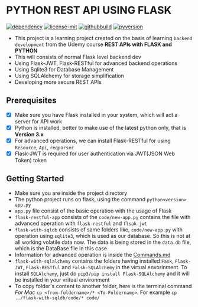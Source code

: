 # PYTHON REST API USING FLASK

[![dependency](https://img.shields.io/github/pipenv/locked/dependency-version/metabolize/rq-dashboard-on-heroku/flask)](https://img.shields.io/github/pipenv/locked/dependency-version/metabolize/rq-dashboard-on-heroku/flask)
[![license-mit](https://img.shields.io/github/license/aloklearning/python-rest-api-app)](https://img.shields.io/github/license/aloklearning/python-rest-api-app)
[![githubbuild](https://img.shields.io/appveyor/build/gruntjs/grunt)](https://img.shields.io/appveyor/build/gruntjs/grunt)
[![pyversion](https://img.shields.io/pypi/pyversions/django)](https://img.shields.io/pypi/pyversions/django)

- This project is a learning project created on the basis of learning `backend development` from the Udemy course **REST APIs with FLASK and PYTHON**
- This will consists of normal Flask level backend dev
- Using Flask-JWT, Flask-RESTful for advanced backend operations
- Using Sqlite3 for Database Management
- Using SQLAlchemy for storage simplification
- Developing more secure REST APIs

## Prerequisites

- [X] Make sure you have Flask installed in your system, which will act a server for API work
- [X] Python is installed, better to make use of the latest python only, that is **Version 3.x**
- [X] For advanced operations, we can install Flask-RESTful for using `Resource`, `Api`, `reqparser`
- [X] Flask-JWT is required for user authentication via JWT(JSON Web Token) token 

## Getting Started

- Make sure you are inside the project directory
- The python project runs on flask, using the command `python<version> app.py`
- `app.py` file consist of the basic operation with the usage of Flask
- `flask-restful-app` consists of the `code/new-app.py` contains the file with advanced operation with `flask-restful` and `flsak-jwt`
- `flask-with-sqldb` consists of same folders like, `code/new-app.py` with operation using `sqlite3`, which is used as our database. So this is not at all working volatile data now. The data is being stored in the `data.db` file, which is the DataBase file in this case
- Information for advanced operation is inside the [Commands.md](https://github.com/aloklearning/python-rest-api-app/blob/master/flask-restful-app/Commands.md)
- `flask-with-sqlalchemy` contains the folders having installed `Fask`, `Flask-JWT`, `Flask-RESTful` and `Falsk-SQLAlchemy` in the virtual envorinment. To install `SQLAlchemy`, just do `pip3/pip install Flask-SQLAlchemy` and it will be installed in your vritual environment
- To copy folder's content to another folder, here is the terminal command *For Mac* `cp <from-foldername>/* <To-Foldername>`. For example `cp ../flask-with-sqldb/code/* code/`
